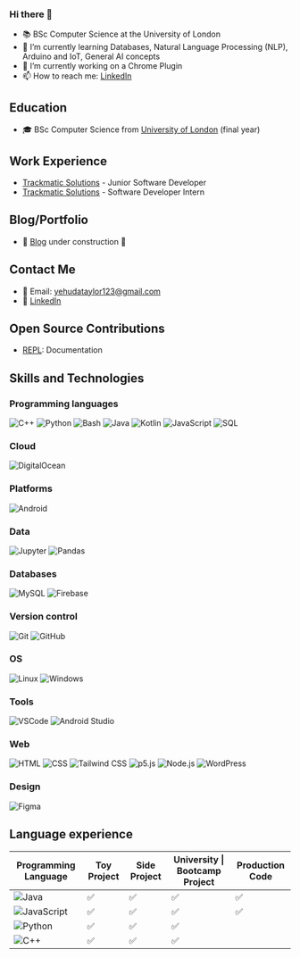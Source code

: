 ### Hi there 👋
- 📚 BSc Computer Science at the University of London
- 🌱 I’m currently learning Databases, Natural Language Processing (NLP), Arduino and IoT, General AI concepts
- 🔭 I’m currently working on a Chrome Plugin
- 📫 How to reach me: [LinkedIn](https://www.linkedin.com/in/yehuda-taylor/)

## Education
- 🎓 BSc Computer Science from [University of London](https://www.london.ac.uk/) (final year)

## Work Experience
- [Trackmatic Solutions](https://trackmatic.co.za/) - Junior Software Developer
- [Trackmatic Solutions](https://trackmatic.co.za/) - Software Developer Intern


## Blog/Portfolio
- 📒 [Blog](https://yehudataylor.github.io/) under construction 🚧

## Contact Me
- 📧 Email: yehudataylor123@gmail.com
- 💼 [LinkedIn](https://www.linkedin.com/in/yehuda-taylor/)

## Open Source Contributions
- [REPL](https://github.com/world-class/REPL): Documentation


## Skills and Technologies
<!-- badge source: https://ileriayo.github.io/markdown-badges/ -->

### Programming languages

![C++](https://img.shields.io/badge/C++-00599C?style=for-the-badge&logo=c%2B%2B&logoColor=white)
![Python](https://img.shields.io/badge/Python-3776AB?style=for-the-badge&logo=python&logoColor=white)
![Bash](https://img.shields.io/badge/Bash-4EAA25?style=for-the-badge&logo=gnu-bash&logoColor=white)
![Java](https://img.shields.io/badge/Java-007396?style=for-the-badge&logo=java&logoColor=white)
![Kotlin](https://img.shields.io/badge/Kotlin-0095D5?style=for-the-badge&logo=kotlin&logoColor=white)
![JavaScript](https://img.shields.io/badge/JavaScript-F7DF1E?style=for-the-badge&logo=javascript&logoColor=black)
![SQL](https://img.shields.io/badge/SQL-4479A1?style=for-the-badge&logo=sql&logoColor=white)

### Cloud
![DigitalOcean](https://img.shields.io/badge/DigitalOcean-%230167ff.svg?style=for-the-badge&logo=digitalOcean&logoColor=white)

### Platforms
![Android](https://img.shields.io/badge/Android-3DDC84?style=for-the-badge&logo=android&logoColor=white)

### Data
![Jupyter](https://img.shields.io/badge/Jupyter-F37626?style=for-the-badge&logo=jupyter&logoColor=white)
![Pandas](https://img.shields.io/badge/Pandas-150458?style=for-the-badge&logo=pandas&logoColor=white)

### Databases
![MySQL](https://img.shields.io/badge/MySQL-4479A1?style=for-the-badge&logo=mysql&logoColor=white)
![Firebase](https://img.shields.io/badge/Firebase-039BE5?style=for-the-badge&logo=Firebase&logoColor=white)


### Version control
![Git](https://img.shields.io/badge/Git-F05032?style=for-the-badge&logo=git&logoColor=white)
![GitHub](https://img.shields.io/badge/GitHub-181717?style=for-the-badge&logo=github&logoColor=white)

### OS
![Linux](https://img.shields.io/badge/Linux-FCC624?style=for-the-badge&logo=linux&logoColor=black)
![Windows](https://img.shields.io/badge/Windows-0078D6?style=for-the-badge&logo=windows&logoColor=white)

### Tools
![VSCode](https://img.shields.io/badge/VSCode-007ACC?style=for-the-badge&logo=visual-studio-code&logoColor=white)
![Android Studio](https://img.shields.io/badge/Android%20Studio-3DDC84.svg?style=for-the-badge&logo=android-studio&logoColor=white)

### Web
![HTML](https://img.shields.io/badge/HTML-E34F26?style=for-the-badge&logo=html5&logoColor=white)
![CSS](https://img.shields.io/badge/CSS-1572B6?style=for-the-badge&logo=css3&logoColor=white)
![Tailwind CSS](https://img.shields.io/badge/Tailwind_CSS-38B2AC?style=for-the-badge&logo=tailwind-css&logoColor=white)
![p5.js](https://img.shields.io/badge/p5.js-ED225D?style=for-the-badge&logo=p5.js&logoColor=white)
![Node.js](https://img.shields.io/badge/-Node.js-339933?style=for-the-badge&logo=node.js&logoColor=white)
![WordPress](https://img.shields.io/badge/WordPress-21759B?style=for-the-badge&logo=wordpress&logoColor=white)

### Design
![Figma](https://img.shields.io/badge/Figma-F24E1E?style=for-the-badge&logo=figma&logoColor=white)

## Language experience
<table>
  <thead>
    <tr>
      <th>Programming Language</th>
      <th>Toy Project</th>
      <th>Side Project</th>
      <th>University | Bootcamp Project</th>
      <th>Production Code</th>
    </tr>
  </thead>
  <tbody>
    <tr>
      <td><img src="https://img.shields.io/badge/Java-007396?style=for-the-badge&logo=java&logoColor=white" alt="Java"></td>
      <td>✅</td>
      <td>✅</td>
      <td>✅</td>
      <td>✅</td>
    </tr>
    <tr>
      <td><img src="https://img.shields.io/badge/JavaScript-F7DF1E?style=for-the-badge&logo=javascript&logoColor=black" alt="JavaScript"></td>
      <td>✅</td>
      <td>✅</td>
      <td>✅</td>
      <td>✅</td>
    </tr>
    <tr>
      <td><img src="https://img.shields.io/badge/Python-3776AB?style=for-the-badge&logo=python&logoColor=white" alt="Python"></td>
      <td>✅</td>
      <td>✅</td>
      <td>✅</td>
      <td></td>
    </tr>
    <tr>
      <td><img src="https://img.shields.io/badge/C++-00599C?style=for-the-badge&logo=c%2B%2B&logoColor=white" alt="C++"></td>
      <td>✅</td>
      <td>✅</td>
      <td>✅</td>
      <td></td>
    </tr>
  </tbody>
</table>





